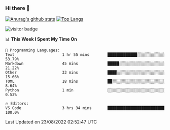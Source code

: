 ### Hi there 👋

<!--
**Akelio-zhang/akelio-zhang** is a ✨ _special_ ✨ repository because its `README.md` (this file) appears on your GitHub profile.

Here are some ideas to get you started:

- 🔭 I’m currently working on ...
- 🌱 I’m currently learning ...
- 👯 I’m looking to collaborate on ...
- 🤔 I’m looking for help with ...
- 💬 Ask me about ...
- 📫 How to reach me: ...
- 😄 Pronouns: ...
- ⚡ Fun fact: ...
-->

[![Anurag's github stats](https://github-readme-stats.vercel.app/api?username=akelio-zhang&line_height=24&hide=contribs&show_icons=true&count_private=true)](https://github.com/anuraghazra/github-readme-stats)
[![Top Langs](https://github-readme-stats.vercel.app/api/top-langs/?username=akelio-zhang&card_width=240&layout=compact&hide=html)](https://github.com/anuraghazra/github-readme-stats)


![visitor badge](https://komarev.com/ghpvc/?username=akelio-zhang&label=PROFILE+VIEWS&style=for-the-badge)
<!--START_SECTION:waka-->
📊 **This Week I Spent My Time On** 

```text
💬 Programming Languages: 
Text                     1 hr 55 mins        █████████████░░░░░░░░░░░░   53.79% 
Markdown                 45 mins             █████░░░░░░░░░░░░░░░░░░░░   21.22% 
Other                    33 mins             ████░░░░░░░░░░░░░░░░░░░░░   15.66% 
TOML                     18 mins             ██░░░░░░░░░░░░░░░░░░░░░░░   8.64% 
Python                   1 min               ░░░░░░░░░░░░░░░░░░░░░░░░░   0.53%

🔥 Editors: 
VS Code                  3 hrs 34 mins       █████████████████████████   100.0%

```


 Last Updated on 23/08/2022 02:52:47 UTC
<!--END_SECTION:waka-->

